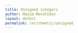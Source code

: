 ```yaml
---
title: Unsigned integers
author: Maxim Menshikov
layout: defect
permalink: /arithmetic/unsigned
---
```


